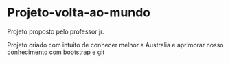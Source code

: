 # Projeto-volta-ao-mundo
 
Projeto proposto pelo professor jr.

Projeto criado com intuito de conhecer melhor a Australia e aprimorar nosso conhecimento com bootstrap e git
